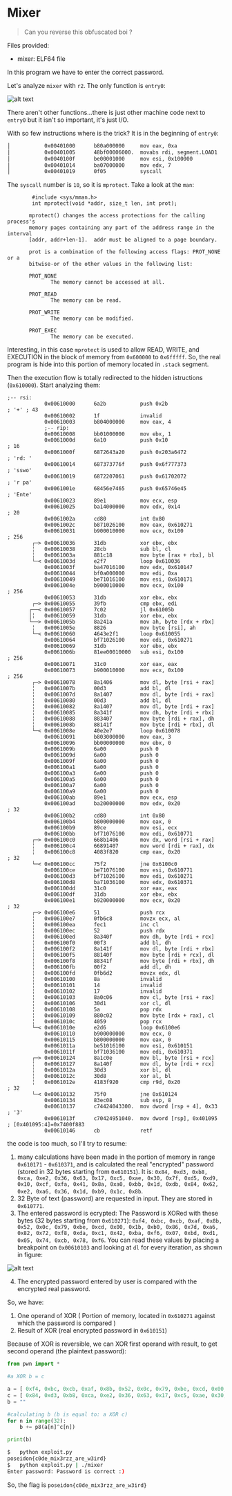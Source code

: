 # Mixer

> Can you reverse this obfuscated boi ? 


Files provided:
* mixer: ELF64 file

In this program we have to enter the correct password.

Let's analyze `mixer` with `r2`.
The only function is `entry0`:

![alt text](img/screen_001.png?raw=true "r2")
 
There aren't other functions...there is just other machine code next to `entry0` but it isn't so important, it's just I/O.

With so few instructions where is the trick? It is in the beginning of `entry0`:
```sh
│           0x00401000      b80a000000     mov eax, 0xa
│           0x00401005      48bf00006000.  movabs rdi, segment.LOAD1   ; 0x600000
│           0x0040100f      be00001000     mov esi, 0x100000
│           0x00401014      ba07000000     mov edx, 7
│           0x00401019      0f05           syscall
```
The `syscall` number is `10`, so it is `mprotect`. Take a look at the `man`:
```
        #include <sys/mman.h>
        int mprotect(void *addr, size_t len, int prot);

       mprotect() changes the access protections for the calling process's
       memory pages containing any part of the address range in the interval
       [addr, addr+len-1].  addr must be aligned to a page boundary.

       prot is a combination of the following access flags: PROT_NONE or a
       bitwise-or of the other values in the following list:

       PROT_NONE
              The memory cannot be accessed at all.

       PROT_READ
              The memory can be read.

       PROT_WRITE
              The memory can be modified.

       PROT_EXEC
              The memory can be executed.
```

Interesting, in this case `mprotect` is used to allow READ, WRITE, and EXECUTION in the block of memory from `0x600000` to `0x6fffff`. So, the real program is hide into this portion of memory located in `.stack` segment.

Then the execution flow is totally redirected to the hidden istructions (`0x610000`).
Start analyzing them:
```
;-- rsi:
            0x00610000      6a2b           push 0x2b                   ; '+' ; 43
            0x00610002      1f             invalid
            0x00610003      b804000000     mov eax, 4
            ;-- rip:
            0x00610008      bb01000000     mov ebx, 1
            0x0061000d      6a10           push 0x10                   ; 16
            0x0061000f      6872643a20     push 0x203a6472             ; 'rd: '
            0x00610014      687373776f     push 0x6f777373             ; 'sswo'
            0x00610019      6872207061     push 0x61702072             ; 'r pa'
            0x0061001e      68456e7465     push 0x65746e45             ; 'Ente'
            0x00610023      89e1           mov ecx, esp
            0x00610025      ba14000000     mov edx, 0x14               ; 20
            0x0061002a      cd80           int 0x80
            0x0061002c      b871026100     mov eax, 0x610271
            0x00610031      b900010000     mov ecx, 0x100              ; 256
        ┌─> 0x00610036      31db           xor ebx, ebx
        ╎   0x00610038      28cb           sub bl, cl
        ╎   0x0061003a      881c18         mov byte [rax + rbx], bl
        └─< 0x0061003d      e2f7           loop 0x610036
            0x0061003f      ba47016100     mov edx, 0x610147
            0x00610044      bf0a000000     mov edi, 0xa
            0x00610049      be71016100     mov esi, 0x610171
            0x0061004e      b900010000     mov ecx, 0x100              ; 256
            0x00610053      31db           xor ebx, ebx
        ┌─> 0x00610055      39fb           cmp ebx, edi
       ┌──< 0x00610057      7c02           jl 0x61005b
       │╎   0x00610059      31db           xor ebx, ebx
       └──> 0x0061005b      8a241a         mov ah, byte [rdx + rbx]
        ╎   0x0061005e      8826           mov byte [rsi], ah
        └─< 0x00610060      4643e2f1       loop 0x610055
            0x00610064      bf71026100     mov edi, 0x610271
            0x00610069      31db           xor ebx, ebx
            0x0061006b      81ee00010000   sub esi, 0x100              ; 256
            0x00610071      31c0           xor eax, eax
            0x00610073      b900010000     mov ecx, 0x100              ; 256
        ┌─> 0x00610078      8a1406         mov dl, byte [rsi + rax]
        ╎   0x0061007b      00d3           add bl, dl
        ╎   0x0061007d      8a1407         mov dl, byte [rdi + rax]
        ╎   0x00610080      00d3           add bl, dl
        ╎   0x00610082      8a1407         mov dl, byte [rdi + rax]
        ╎   0x00610085      8a341f         mov dh, byte [rdi + rbx]
        ╎   0x00610088      883407         mov byte [rdi + rax], dh
        ╎   0x0061008b      88141f         mov byte [rdi + rbx], dl
        └─< 0x0061008e      40e2e7         loop 0x610078
            0x00610091      b803000000     mov eax, 3
            0x00610096      bb00000000     mov ebx, 0
            0x0061009b      6a00           push 0
            0x0061009d      6a00           push 0
            0x0061009f      6a00           push 0
            0x006100a1      6a00           push 0
            0x006100a3      6a00           push 0
            0x006100a5      6a00           push 0
            0x006100a7      6a00           push 0
            0x006100a9      6a00           push 0
            0x006100ab      89e1           mov ecx, esp
            0x006100ad      ba20000000     mov edx, 0x20               ; 32
            0x006100b2      cd80           int 0x80
            0x006100b4      b800000000     mov eax, 0
            0x006100b9      89ce           mov esi, ecx
            0x006100bb      bf71076100     mov edi, 0x610771
        ┌─> 0x006100c0      668b1406       mov dx, word [rsi + rax]
        ╎   0x006100c4      66891407       mov word [rdi + rax], dx
        ╎   0x006100c8      4083f820       cmp eax, 0x20               ; 32
        └─< 0x006100cc      75f2           jne 0x6100c0
            0x006100ce      be71076100     mov esi, 0x610771
            0x006100d3      bf71026100     mov edi, 0x610271
            0x006100d8      ba71036100     mov edx, 0x610371
            0x006100dd      31c0           xor eax, eax
            0x006100df      31db           xor ebx, ebx
            0x006100e1      b920000000     mov ecx, 0x20               ; 32
        ┌─> 0x006100e6      51             push rcx
        ╎   0x006100e7      0fb6c8         movzx ecx, al
        ╎   0x006100ea      fec1           inc cl
        ╎   0x006100ec      52             push rdx
        ╎   0x006100ed      8a340f         mov dh, byte [rdi + rcx]
        ╎   0x006100f0      00f3           add bl, dh
        ╎   0x006100f2      8a141f         mov dl, byte [rdi + rbx]
        ╎   0x006100f5      88140f         mov byte [rdi + rcx], dl
        ╎   0x006100f8      88341f         mov byte [rdi + rbx], dh
        ╎   0x006100fb      00f2           add dl, dh
        ╎   0x006100fd      0fb6d2         movzx edx, dl
        ╎   0x00610100      8a             invalid
        ╎   0x00610101      14             invalid
        ╎   0x00610102      17             invalid
        ╎   0x00610103      8a0c06         mov cl, byte [rsi + rax]
        ╎   0x00610106      30d1           xor cl, dl
        ╎   0x00610108      5a             pop rdx
        ╎   0x00610109      880c02         mov byte [rdx + rax], cl
        ╎   0x0061010c      4059           pop rcx
        └─< 0x0061010e      e2d6           loop 0x6100e6
            0x00610110      b900000000     mov ecx, 0
            0x00610115      b800000000     mov eax, 0
            0x0061011a      be51016100     mov esi, 0x610151
            0x0061011f      bf71036100     mov edi, 0x610371
        ┌─> 0x00610124      8a1c0e         mov bl, byte [rsi + rcx]
        ╎   0x00610127      8a140f         mov dl, byte [rdi + rcx]
        ╎   0x0061012a      30d3           xor bl, dl
        ╎   0x0061012c      30d8           xor al, bl
        ╎   0x0061012e      4183f920       cmp r9d, 0x20               ; 32
        └─< 0x00610132      75f0           jne 0x610124
            0x00610134      83ec08         sub esp, 8
            0x00610137      c74424043300.  mov dword [rsp + 4], 0x33   ; '3'
            0x0061013f      c70424951040.  mov dword [rsp], 0x401095   ; [0x401095:4]=0x7400f883
            0x00610146      cb             retf
```

the code is too much, so I'll try to resume:
1. many calculations have been made in the portion of memory in range `0x610171` - `0x610371`, and is calculated the real "encrypted" password (stored in 32 bytes starting from `0x610151`). It is: `0x84, 0xd3, 0xb8, 0xca, 0xe2, 0x36, 0x63, 0x17, 0xc5, 0xae, 0x30, 0x7f, 0xd5, 0xd9, 0x10, 0xcf, 0xfa, 0x41, 0x8a, 0xa0, 0xbb, 0x1d, 0xdb, 0x84, 0x62, 0xe2, 0xa6, 0x36, 0x1d, 0xb9, 0x1c, 0x8b`.
2. 32 Byte of text (password) are requested in input. They are stored in `0x610771`.
3. The entered password is ecrypted:
The Password is XORed with these bytes (32 bytes starting from `0x610271`): `0xf4, 0xbc, 0xcb, 0xaf, 0x8b, 0x52, 0x0c, 0x79, 0xbe, 0xcd, 0x00, 0x1b, 0xb0, 0x86, 0x7d, 0xa6, 0x82, 0x72, 0xf8, 0xda, 0xc1, 0x42, 0xba, 0xf6, 0x07, 0xbd, 0xd1, 0x05, 0x74, 0xcb, 0x78, 0xf6`.
You can read these values by placing a breakpoint on `0x00610103` and looking at `dl` for every  iteration, as shown in figure:


![alt text](img/screen_002.png?raw=true "r2")


4. The encrypted password entered by user is compared with the encrypted real password.

So, we have:
1. One operand of XOR ( Portion of memory, located in `0x610271` against which the password is compared )
2. Result of XOR (real encrypted password in `0x610151`)

Because of XOR is reversible, we can XOR first operand with result, to get second operand (the plaintext password):
```python
from pwn import *

#a XOR b = c

a = [ 0xf4, 0xbc, 0xcb, 0xaf, 0x8b, 0x52, 0x0c, 0x79, 0xbe, 0xcd, 0x00, 0x1b, 0xb0, 0x86, 0x7d, 0xa6, 0x82, 0x72, 0xf8, 0xda, 0xc1, 0x42, 0xba, 0xf6, 0x07, 0xbd, 0xd1, 0x05, 0x74, 0xcb, 0x78, 0xf6 ]
c = [ 0x84, 0xd3, 0xb8, 0xca, 0xe2, 0x36, 0x63, 0x17, 0xc5, 0xae, 0x30, 0x7f, 0xd5, 0xd9, 0x10, 0xcf, 0xfa, 0x41, 0x8a, 0xa0, 0xbb, 0x1d, 0xdb, 0x84, 0x62, 0xe2, 0xa6, 0x36, 0x1d, 0xb9, 0x1c, 0x8b ]
b = ""

#calculating b (b is equal to: a XOR c)
for n in range(32):
	b += p8(a[n]^c[n])

print(b)
```

```sh
$   python exploit.py
poseidon{c0de_mix3rzz_are_w3ird}
$   python exploit.py | ./mixer
Enter password: Password is correct :)
```

So, the flag is `poseidon{c0de_mix3rzz_are_w3ird}`





